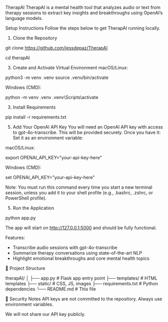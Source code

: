 TherapAI
TherapAI is a mental health tool that analyzes audio or text from therapy sessions to extract key insights and breakthroughs using OpenAI’s language models.

Setup Instructions
Follow the steps below to get TherapAI running locally.

1. Clone the Repository

git clone https://github.com/jessdepaz/TherapAI

cd therapAI

3. Create and Activate Virtual Environment
macOS/Linux:

python3 -m venv .venv
source .venv/bin/activate

Windows (CMD):

python -m venv .venv
.venv\Scripts\activate

3. Install Requirements

pip install -r requirements.txt

5. Add Your OpenAI API Key
You will need an OpenAI API key with access to gpt-4o-transcribe. This will be provided securely. Once you have it:
Set it as an environment variable:

macOS/Linux:

export OPENAI_API_KEY="your-api-key-here"

Windows (CMD):

set OPENAI_API_KEY="your-api-key-here"

Note: You must run this command every time you start a new terminal session, unless you add it to your shell profile (e.g., .bashrc, .zshrc, or PowerShell profile).

5. Run the Application

python app.py

The app will start on http://127.0.0.1:5000 and should be fully functional.

Features: 
 - Transcribe audio sessions with gpt-4o-transcribe
 - Summarize therapy conversations using state-of-the-art NLP
 - Highlight emotional breakthroughs and core mental health topics

📂 Project Structure

therapAI/
│
├── app.py                # Flask app entry point
├── templates/            # HTML templates
├── static/               # CSS, JS, images
├── requirements.txt      # Python dependencies
└── README.md             # This file

🔐 Security Notes
API keys are not committed to the repository. Always use environment variables.

We will not share our API key publicly.

